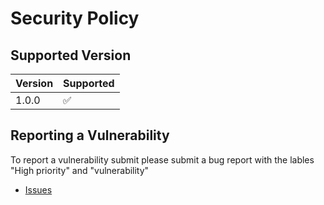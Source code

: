 # Security Policy

## Supported Version

| Version | Supported          |
| ------- | ------------------ |
| 1.0.0   | :white_check_mark: |

## Reporting a Vulnerability

To report a vulnerability submit please submit a bug report with the lables "High priority" and  "vulnerability"

- [Issues](https://github.com/ChicoState/open-source-security-camera/issues)